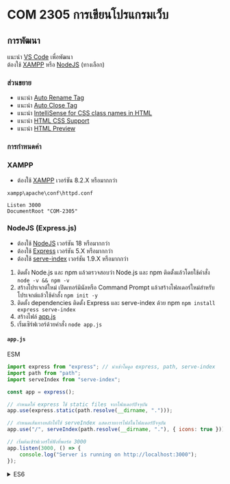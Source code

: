 # COM 2305 การเขียนโปรแกรมเว็บ

## การพัฒนา

แนะนำ [VS Code](https://code.visualstudio.com) เพื่อพัฒนา<br>
ต้องใช้ [XAMPP](#xampp) หรือ [NodeJS](#nodejs-expressjs) (ทางเลือก)

### ส่วนขยาย

-   แนะนำ [Auto Rename Tag](https://marketplace.visualstudio.com/items?itemName=formulahendry.auto-rename-tag)
-   แนะนำ [Auto Close Tag](https://marketplace.visualstudio.com/items?itemName=formulahendry.auto-close-tag)
-   แนะนำ [IntelliSense for CSS class names in HTML](https://marketplace.visualstudio.com/items?itemName=Zignd.html-css-class-completion)
-   แนะนำ [HTML CSS Support](https://marketplace.visualstudio.com/items?itemName=ecmel.vscode-html-css)
-   แนะนำ [HTML Preview](https://marketplace.visualstudio.com/items?itemName=george-alisson.html-preview-vscode)

### การกำหนดค่า

### XAMPP

-   ต้องใช้ [XAMPP](https://sourceforge.net/projects/xampp/files/XAMPP%20Windows/8.2.12/xampp-windows-x64-8.2.12-0-VS16-installer.exe/download) เวอร์ชัน 8.2.X หรือมากกว่า

`xampp\apache\conf\httpd.conf`

```
Listen 3000
DocumentRoot "COM-2305"
```

### NodeJS (Express.js)

-   ต้องใช้ [NodeJS](https://nodejs.org/en) เวอร์ชัน 18 หรือมากกว่า
-   ต้องใช้ [Express](https://nodejs.org/en) เวอร์ชัน 5.X หรือมากกว่า
-   ต้องใช้ [serve-index](https://www.npmjs.com/package/serve-index) เวอร์ชัน 1.9.X หรือมากกว่า

<ol>
  <li>ติดตั้ง Node.js และ npm แล้วตรวจสอบว่า Node.js และ npm ติดตั้งแล้วโดยใช้คำสั่ง <code>node -v && npm -v</code>
  </li>
  <li>สร้างโปรเจกต์ใหม่ เปิดเทอร์มินัลหรือ Command Prompt แล้วสร้างโฟลเดอร์ใหม่สำหรับโปรเจกต์แล้วใช้คำสั้ง <code>npm init -y</code></li>
  <li>ติดตั้ง dependencies ติดตั้ง Express และ serve-index ด้วย npm <code>npm install express serve-index</code></li>
  <li>สร้างไฟล์ <a href="#appjs-">app.js</a></li>
  <li>เริ่มเซิร์ฟเวอร์ด้วยคำสั่ง <code>node app.js</code></li>
</ol>

#### `app.js` <br>

ESM

```js
import express from "express"; // นำเข้าโมดูล express, path, serve-index
import path from "path";
import serveIndex from "serve-index";

const app = express();

// กำหนดให้ express ใช้ static files จากโฟลเดอร์ปัจจุบัน
app.use(express.static(path.resolve(__dirname, ".")));

// กำหนดเส้นทางหลักให้ใช้ serveIndex แสดงรายการไฟล์ในโฟลเดอร์ปัจจุบัน
app.use("/", serveIndex(path.resolve(__dirname, "."), { icons: true }));

// เริ่มต้นเซิร์ฟเวอร์ให้ฟังที่พอร์ต 3000
app.listen(3000, () => {
	console.log("Server is running on http://localhost:3000");
});
```

<details>
<summary>ES6</summary>

```js
const express = require("express");
const path = require("path");
const serveIndex = require("serve-index");

const app = express();

app.use(express.static(path.join(__dirname, ".")));
app.use("/", serveIndex(path.join(__dirname, "."), { icons: true }));
app.listen(3000, function () {
	console.log("Server is running on http://localhost:3000");
});
```

</details>
